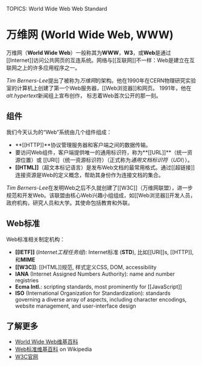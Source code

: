 TOPICS: World Wide Web
        Web Standard

# 万维网 (World Wide Web, WWW)

万维网（**World Wide Web**）一般称其为**WWW**，**W3**，或**Web**是通过[[Internet]]访问公共网页的互连系统。网络与[[互联网]]不一样：Web是建立在互联网之上的许多应用程序之一。

*Tim Berners-Lee*提出了被称为*万维网*的架构。他在1990年在CERN物理研究实验室的计算机上创建了第一个Web服务器，[[Web浏览器]]和网页。 1991年，他在*alt.hypertext*新闻组上宣布创作，
标志着Web首次公开的那一刻。

## 组件

我们今天认为的“Web”系统由几个组件组成：

- **[[HTTP]]**协议管理服务器和客户端之间的数据传输。
- 要访问Web组件，客户端提供唯一的通用标识符，称为**[[URL]]**（统一资源位置）或 [[URI]]（统一资源标识符）（正式称为*通用文档标识符*（*UDI*））。
- **[[HTML]]**（超文本标记语言）是发布Web文档的最常用格式。通过[[超链接]]连接资源是Web的定义概念，帮助其身份作为连接文档的集合。

*Tim Berners-Lee*在发明Web之后不久就创建了[[W3C]]（万维网联盟），进一步规范和开发Web。该联盟由核心Web兴趣小组组成，如[[Web浏览器]]开发人员，政府机构，研究人员和大学。其使命包括教育和外联。

## Web标准

Web标准相关制定机构：

- **[[IETF]]** (*Internet工程任务组*): Internet标准 (**STD**), 比如[[URI]]s, [[HTTP]], 和**MIME**
- **[[W3C]]**: [[HTML]]规范, 样式定义CSS,
  DOM, accessibility
- **IANA** (Internet Assigned Numbers Authority): name and number registries
- **Ecma Intl.**: scripting standards, most prominently for [[JavaScript]]
- **ISO** (International Organization for Standardization): standards governing a diverse array of
aspects, including character encodings, website management, and user-interface design

## 了解更多

- [World Wide Web维基百科](https://en.wikipedia.org/wiki/World%20Wide%20Web)
- [Web标准维基百科](https://en.wikipedia.org/wiki/Web%20standards) on Wikipedia
- [W3C官网](http://w3.org/)
